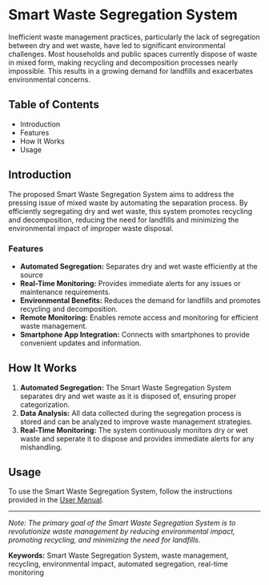 <body>
    <h1>Smart Waste Segregation System</h1>
    <p>Inefficient waste management practices, particularly the lack of segregation between dry and wet waste, have led to significant environmental challenges. Most households and public spaces currently dispose of waste in mixed form, making recycling and decomposition processes nearly impossible. This results in a growing demand for landfills and exacerbates environmental concerns.</p>
    <h2>Table of Contents</h2>
    <ul>
        <li>Introduction</li>
        <li>Features</li>
        <li>How It Works</li>
        <li>Usage</li>
    </ul>
    <h2>Introduction</h2>
    <p>The proposed Smart Waste Segregation System aims to address the pressing issue of mixed waste by automating the separation process. By efficiently segregating dry and wet waste, this system promotes recycling and decomposition, reducing the need for landfills and minimizing the environmental impact of improper waste disposal.</p>
    <h3>Features</h3>
    <ul>
        <li><strong>Automated Segregation:</strong> Separates dry and wet waste efficiently at the source</li>
        <li><strong>Real-Time Monitoring:</strong> Provides immediate alerts for any issues or maintenance requirements.</li>
        <li><strong>Environmental Benefits:</strong> Reduces the demand for landfills and promotes recycling and decomposition.</li>
        <li><strong>Remote Monitoring:</strong> Enables remote access and monitoring for efficient waste management.</li>
        <li><strong>Smartphone App Integration:</strong> Connects with smartphones to provide convenient updates and information.</li>
    </ul>
    <h2>How It Works</h2>
    <ol>
        <li><strong>Automated Segregation:</strong> The Smart Waste Segregation System separates dry and wet waste as it is disposed of, ensuring proper categorization.</li>
        <li><strong>Data Analysis:</strong> All data collected during the segregation process is stored and can be analyzed to improve waste management strategies.</li>
        <li><strong>Real-Time Monitoring:</strong> The system continuously monitors dry or wet waste and seperate it to dispose and provides immediate alerts for any mishandling.</li>
    </ol>
    <h2>Usage</h2>
    <p>To use the Smart Waste Segregation System, follow the instructions provided in the <a href="https://github.com/omkar2711/WasteSegregation/blob/main/Smart%20Waste%20Segregation%20System%20Final%20report.docx">User Manual</a>.</p>
    <hr>
    <p><em>Note: The primary goal of the Smart Waste Segregation System is to revolutionize waste management by reducing environmental impact, promoting recycling, and minimizing the need for landfills.</em></p>
    <p><strong>Keywords:</strong> Smart Waste Segregation System, waste management, recycling, environmental impact, automated segregation, real-time monitoring</p>
</body>
